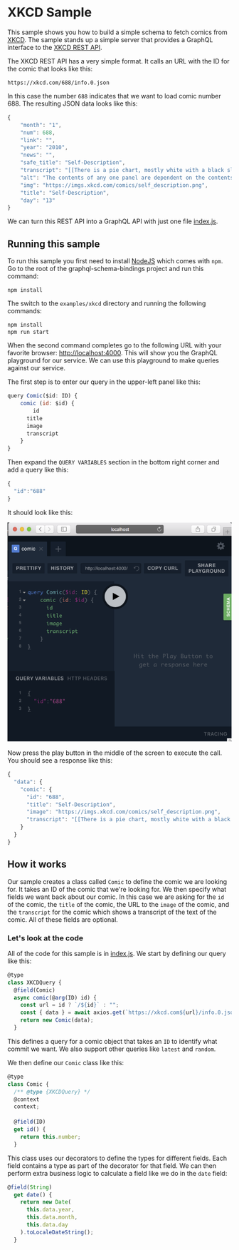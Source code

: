 # XKCD Sample

This sample shows you how to build a simple schema to fetch comics from [XKCD](https://xkcd.com).  The sample stands up a simple server that provides a GraphQL interface to the [XKCD REST API](https://xkcd.com/json.html).

The XKCD REST API has a very simple format.  It calls an URL with the ID for the comic that looks like this:

```
https://xkcd.com/688/info.0.json
```

In this case the number `688` indicates that we want to load comic number 688.  The resulting JSON data looks like this:

```javascript
{
	"month": "1",
	"num": 688,
	"link": "",
	"year": "2010",
	"news": "",
	"safe_title": "Self-Description",
	"transcript": "[[There is a pie chart, mostly white with a black slice. The white is labeled \"Fraction of this image which is white.\" The black is labeled \"Fraction of this image which is black.\"]]\n\n[[There is a bar graph labeled \"Amount of black ink by panel.\" Bar 1 is medium height, Bar 2 higher, Bar 3 lowest.]]\n\n[[There is a scatterplot labeled \"Location of black ink in this image.\" It is the positive quarter of a coordinate grid with the zeroes marked. The graph is, of course, the whole comic scaled to fit the axes, including a smaller version of itself in the last panel, etc.]]\n\n{{Title text: The contents of any one panel are dependent on the contents of every panel including itself. The graph of panel dependencies is complete and bidirectional, and each node has a loop. The mouseover text has two hundred and forty-two characters.}}",
	"alt": "The contents of any one panel are dependent on the contents of every panel including itself. The graph of panel dependencies is complete and bidirectional, and each node has a loop. The mouseover text has two hundred and forty-two characters.",
	"img": "https://imgs.xkcd.com/comics/self_description.png",
	"title": "Self-Description",
	"day": "13"
}
```
We can turn this REST API into a GraphQL API with just one file [index.js](index.js).

## Running this sample

To run this sample you first need to install [NodeJS](https://nodejs.org/en/download/) which comes with `npm`.  Go to the root of the graphql-schema-bindings project and run this command:

```
npm install
```

The switch to the `examples/xkcd` directory and running the following commands:

```
npm install
npm run start
```

When the second command completes go to the following URL with your favorite browser:  [http://localhost:4000](http://localhost:4000).  This will show you the GraphQL playground for our service.  We can use this playground to make queries against our service.

The first step is to enter our query in the upper-left panel like this:

```javascript
query Comic($id: ID) {
  	comic (id: $id) {
    	id
      title  
      image
      transcript
    }
}
```

Then expand the `QUERY VARIABLES` section in the bottom right corner and add a query like this:

```javascript
{
  "id":"688"
}
```

It should look like this:

![The GraphQL playground](playground.png)

Now press the play button in the middle of the screen to execute the call.  You should see a response like this:

```javascript
{
  "data": {
    "comic": {
      "id": "688",
      "title": "Self-Description",
      "image": "https://imgs.xkcd.com/comics/self_description.png",
      "transcript": "[[There is a pie chart, mostly white with a black slice. The white is labeled \"Fraction of this image which is white.\" The black is labeled \"Fraction of this image which is black.\"]]\n\n[[There is a bar graph labeled \"Amount of black ink by panel.\" Bar 1 is medium height, Bar 2 higher, Bar 3 lowest.]]\n\n[[There is a scatterplot labeled \"Location of black ink in this image.\" It is the positive quarter of a coordinate grid with the zeroes marked. The graph is, of course, the whole comic scaled to fit the axes, including a smaller version of itself in the last panel, etc.]]\n\n{{Title text: The contents of any one panel are dependent on the contents of every panel including itself. The graph of panel dependencies is complete and bidirectional, and each node has a loop. The mouseover text has two hundred and forty-two characters.}}"
    }
  }
}
```

## How it works

Our sample creates a class called `Comic` to define the comic we are looking for.  It takes an ID of the comic that we're looking for.  We then specify what fields we want back about our comic.  In this case we are asking for the `id` of the comic, the `title` of the comic, the URL to the `image` of the comic, and the `transcript` for the comic which shows a transcript of the text of the comic.  All of these fields are optional.  

### Let's look at the code

All of the code for this sample is in [index.js](index.js).  We start by defining our query like this:

```javascript
@type
class XKCDQuery {
  @field(Comic)
  async comic(@arg(ID) id) {
    const url = id ? `/${id}` : "";
    const { data } = await axios.get(`https://xkcd.com${url}/info.0.json`);
    return new Comic(data);
  }
```

This defines a query for a comic object that takes an `ID` to identify what commit we want.  We also support other queries like `latest` and `random`.

We then define our `Comic` class like this:

```javascript
@type
class Comic {
  /** @type {XKCDQuery} */
  @context
  context;

  @field(ID)
  get id() {
    return this.number;
  }
```

This class uses our decorators to define the types for different fields.  Each field contains a type as part of the decorator for that field.  We can then perform extra business logic to calculate a field like we do in the `date` field:

```javascript
@field(String)
  get date() {
    return new Date(
      this.data.year,
      this.data.month,
      this.data.day
    ).toLocaleDateString();
  }
```